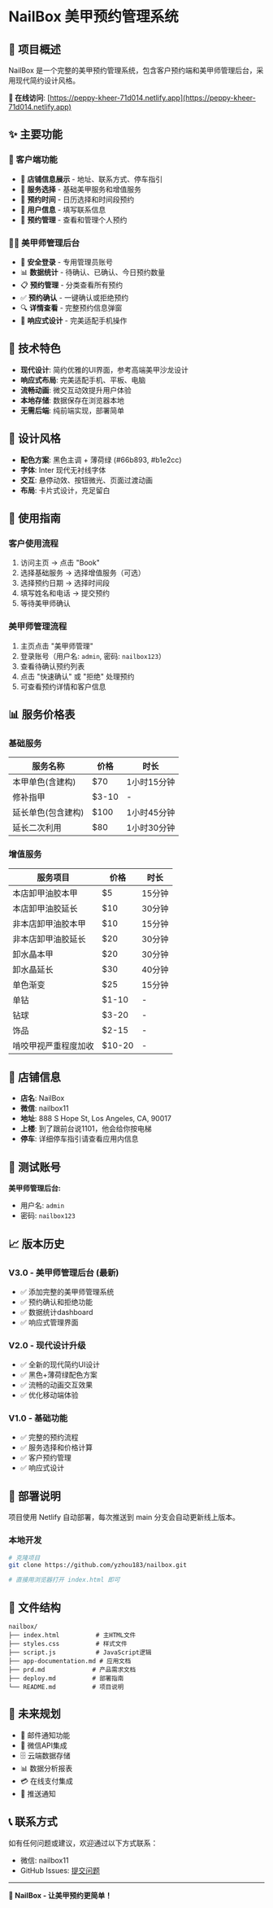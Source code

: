 # NailBox 美甲预约管理系统

## 🌟 项目概述

NailBox 是一个完整的美甲预约管理系统，包含客户预约端和美甲师管理后台，采用现代简约设计风格。

**🔗 在线访问**: [https://peppy-kheer-71d014.netlify.app](https://peppy-kheer-71d014.netlify.app)

## ✨ 主要功能

### 👥 客户端功能
- 🏪 **店铺信息展示** - 地址、联系方式、停车指引
- 💅 **服务选择** - 基础美甲服务和增值服务
- 📅 **预约时间** - 日历选择和时间段预约
- 📝 **用户信息** - 填写联系信息
- 📱 **预约管理** - 查看和管理个人预约

### 👩‍💼 美甲师管理后台
- 🔐 **安全登录** - 专用管理员账号
- 📊 **数据统计** - 待确认、已确认、今日预约数量
- 📋 **预约管理** - 分类查看所有预约
- ✅ **预约确认** - 一键确认或拒绝预约
- 🔍 **详情查看** - 完整预约信息弹窗
- 📱 **响应式设计** - 完美适配手机操作

## 🚀 技术特色

- **现代设计**: 简约优雅的UI界面，参考高端美甲沙龙设计
- **响应式布局**: 完美适配手机、平板、电脑
- **流畅动画**: 微交互动效提升用户体验
- **本地存储**: 数据保存在浏览器本地
- **无需后端**: 纯前端实现，部署简单

## 🎨 设计风格

- **配色方案**: 黑色主调 + 薄荷绿 (#66b893, #b1e2cc)
- **字体**: Inter 现代无衬线字体
- **交互**: 悬停动效、按钮微光、页面过渡动画
- **布局**: 卡片式设计，充足留白

## 🔧 使用指南

### 客户使用流程
1. 访问主页 → 点击 "Book"
2. 选择基础服务 → 选择增值服务（可选）
3. 选择预约日期 → 选择时间段
4. 填写姓名和电话 → 提交预约
5. 等待美甲师确认

### 美甲师管理流程
1. 主页点击 "美甲师管理"
2. 登录账号（用户名: `admin`, 密码: `nailbox123`）
3. 查看待确认预约列表
4. 点击 "快速确认" 或 "拒绝" 处理预约
5. 可查看预约详情和客户信息

## 📊 服务价格表

### 基础服务
| 服务名称 | 价格 | 时长 |
|---------|------|------|
| 本甲单色(含建构) | $70 | 1小时15分钟 |
| 修补指甲 | $3-10 | - |
| 延长单色(包含建构) | $100 | 1小时45分钟 |
| 延长二次利用 | $80 | 1小时30分钟 |

### 增值服务
| 服务项目 | 价格 | 时长 |
|---------|------|------|
| 本店卸甲油胶本甲 | $5 | 15分钟 |
| 本店卸甲油胶延长 | $10 | 30分钟 |
| 非本店卸甲油胶本甲 | $10 | 15分钟 |
| 非本店卸甲油胶延长 | $20 | 30分钟 |
| 卸水晶本甲 | $20 | 30分钟 |
| 卸水晶延长 | $30 | 40分钟 |
| 单色渐变 | $25 | 15分钟 |
| 单钻 | $1-10 | - |
| 钻球 | $3-20 | - |
| 饰品 | $2-15 | - |
| 啃咬甲视严重程度加收 | $10-20 | - |

## 🏪 店铺信息

- **店名**: NailBox
- **微信**: nailbox11  
- **地址**: 888 S Hope St, Los Angeles, CA, 90017
- **上楼**: 到了跟前台说1101，他会给你按电梯
- **停车**: 详细停车指引请查看应用内信息

## 🔐 测试账号

**美甲师管理后台:**
- 用户名: `admin`
- 密码: `nailbox123`

## 📈 版本历史

### V3.0 - 美甲师管理后台 (最新)
- ✅ 添加完整的美甲师管理系统
- ✅ 预约确认和拒绝功能
- ✅ 数据统计dashboard
- ✅ 响应式管理界面

### V2.0 - 现代设计升级
- ✅ 全新的现代简约UI设计
- ✅ 黑色+薄荷绿配色方案  
- ✅ 流畅的动画交互效果
- ✅ 优化移动端体验

### V1.0 - 基础功能
- ✅ 完整的预约流程
- ✅ 服务选择和价格计算
- ✅ 客户预约管理
- ✅ 响应式设计

## 🚀 部署说明

项目使用 Netlify 自动部署，每次推送到 main 分支会自动更新线上版本。

### 本地开发
```bash
# 克隆项目
git clone https://github.com/yzhou183/nailbox.git

# 直接用浏览器打开 index.html 即可
```

## 📄 文件结构

```
nailbox/
├── index.html          # 主HTML文件
├── styles.css          # 样式文件
├── script.js           # JavaScript逻辑
├── app-documentation.md # 应用文档
├── prd.md             # 产品需求文档
├── deploy.md          # 部署指南
└── README.md          # 项目说明
```

## 🎯 未来规划

- 📧 邮件通知功能
- 💬 微信API集成
- 🗄️ 云端数据存储
- 📊 数据分析报表
- 💳 在线支付集成
- 🔔 推送通知

## 📞 联系方式

如有任何问题或建议，欢迎通过以下方式联系：
- 微信: nailbox11
- GitHub Issues: [提交问题](https://github.com/yzhou183/nailbox/issues)

---

**🎉 NailBox - 让美甲预约更简单！**